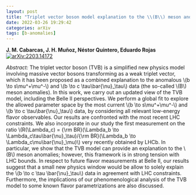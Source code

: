 ```yaml
---
layout: post
title: "Triplet vector boson model explanation to the \\(B\\) meson anomalies: An updated view and perspectives"
date: 2022-03-26 19:29:42
categories: arXiv
tags: [b-anomalies]
---
```


**J. M. Cabarcas, J. H. Muñoz, Néstor Quintero, Eduardo Rojas**
[![arXiv:2203.14172](https://img.shields.io/badge/arXiv-2203.14172-00ff00)](https://arxiv.org/abs/2203.14172)

*Abstract:*
The triplet vector boson (TVB) is a simplified new physics model involving massive vector bosons transforming as a weak triplet vector, which it has been proposed as a combined explanation to the anomalous \\(b \\to s\\mu^+\\mu^-\\) and \\(b \\to c \\tau\\bar\{\\nu\}\_\\tau\\) data (the so-called \\(B\\) meson anomalies). In this work, we carry out an updated view of the TVB model, including the Belle II perspectives. We perform a global fit to explore the allowed parameter space by the most current \\(b \\to s\\mu^+\\mu^-\\) and \\(b \\to c \\tau\\bar\{\\nu\}\_\\tau\\) data, by considering all relevant low-energy flavor observables. Our results are confronted with the most recent LHC constraints. We also incorporate in our study the first measurement on the ratio \\(R(\\Lambda\_c) = \{\\rm BR\}(\\Lambda\_b \\to \\Lambda\_c\\tau\\bar\{\\nu\}\_\\tau)/\{\\rm BR\}(\\Lambda\_b \\to \\Lambda\_c\\mu\\bar\{\\nu\}\_\\mu)\\) very recently obtained by LHCb. In particular, we show that the TVB model can provide an explanation to the \\(B\\) meson anomalies; however, this framework is in strong tension with LHC bounds. In respect to future flavor measurements at Belle II, our results suggest that a small new physics window would be allow to solely explain the \\(b \\to c \\tau \\bar\{\\nu\}\_\\tau\\) data in agreement with LHC constraints. Furthermore, the implications of our phenomenological analysis of the TVB model to some known flavor parametrizations are also discussed.
